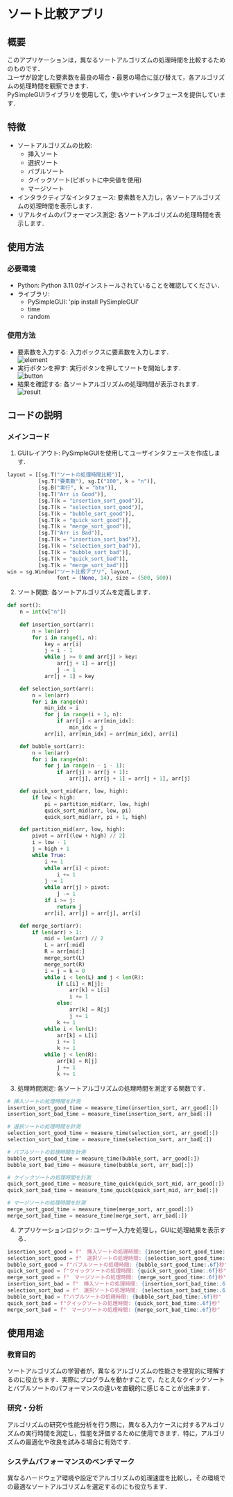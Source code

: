 # ソート比較アプリ

## 概要
このアプリケーションは，異なるソートアルゴリズムの処理時間を比較するためのものです．  
ユーザが設定した要素数を最良の場合・最悪の場合に並び替えて，各アルゴリズムの処理時間を観察できます．  
PySimpleGUIライブラリを使用して，使いやすいインタフェースを提供しています．

## 特徴
- ソートアルゴリズムの比較: 
  - 挿入ソート
  - 選択ソート
  - バブルソート
  - クイックソート(ピボットに中央値を使用)
  - マージソート
- インタラクティブなインタフェース: 要素数を入力し，各ソートアルゴリズムの処理時間を表示します．
- リアルタイムのパフォーマンス測定: 各ソートアルゴリズムの処理時間を表示します．

## 使用方法
### 必要環境
- Python: Python 3.11.0がインストールされていることを確認してください．
- ライブラリ:
  - PySimpleGUI: 'pip install PySimpleGUI'
  - time
  - random

### 使用方法
- 要素数を入力する: 入力ボックスに要素数を入力します．  
  ![element](a40b9f51-080e-49d6-8770-8545a9774a81.png)
- 実行ボタンを押す: 実行ボタンを押してソートを開始します．  
  ![button](eb62f2dd-c110-49ed-9423-22ce5a183d1d.png)
- 結果を確認する: 各ソートアルゴリズムの処理時間が表示されます．  
  ![result](f93c7846-7983-4bfd-b3d3-9673fb9aafae.png)

## コードの説明
### メインコード
1. GUIレイアウト: PySimpleGUIを使用してユーザインタフェースを作成します.  
```python
layout = [[sg.T("ソートの処理時間比較")], 
          [sg.T("要素数"), sg.I("100", k = "n")], 
          [sg.B("実行", k = "btn")], 
          [sg.T("Arr is Good")],
          [sg.T(k = "insertion_sort_good")], 
          [sg.T(k = "selection_sort_good")], 
          [sg.T(k = "bubble_sort_good")], 
          [sg.T(k = "quick_sort_good")], 
          [sg.T(k = "merge_sort_good")],
          [sg.T("Arr is Bad")], 
          [sg.T(k = "insertion_sort_bad")], 
          [sg.T(k = "selection_sort_bad")], 
          [sg.T(k = "bubble_sort_bad")], 
          [sg.T(k = "quick_sort_bad")], 
          [sg.T(k = "merge_sort_bad")]]
win = sg.Window("ソート比較アプリ", layout, 
                font = (None, 14), size = (500, 500))
```
2. ソート関数: 各ソートアルゴリズムを定義します．  
```python
def sort():
    n = int(v["n"])    
    
    def insertion_sort(arr):
        n = len(arr)
        for i in range(1, n):
            key = arr[i]
            j = i - 1
            while j >= 0 and arr[j] > key:
                arr[j + 1] = arr[j]
                j -= 1
            arr[j + 1] = key

    def selection_sort(arr):
        n = len(arr)
        for i in range(n):
            min_idx = i
            for j in range(i + 1, n):
                if arr[j] < arr[min_idx]:
                    min_idx = j
            arr[i], arr[min_idx] = arr[min_idx], arr[i]

    def bubble_sort(arr):
        n = len(arr)
        for i in range(n):
            for j in range(n - i - 1):
                if arr[j] > arr[j + 1]:
                    arr[j], arr[j + 1] = arr[j + 1], arr[j]

    def quick_sort_mid(arr, low, high):
        if low < high:
            pi = partition_mid(arr, low, high)
            quick_sort_mid(arr, low, pi)
            quick_sort_mid(arr, pi + 1, high)

    def partition_mid(arr, low, high):
        pivot = arr[(low + high) // 2]
        i = low - 1
        j = high + 1
        while True:
            i += 1
            while arr[i] < pivot:
                i += 1
            j -= 1
            while arr[j] > pivot:
                j -= 1
            if i >= j:
                return j
            arr[i], arr[j] = arr[j], arr[i]

    def merge_sort(arr):
        if len(arr) > 1:
            mid = len(arr) // 2
            L = arr[:mid]
            R = arr[mid:]
            merge_sort(L)
            merge_sort(R)
            i = j = k = 0
            while i < len(L) and j < len(R):
                if L[i] < R[j]:
                    arr[k] = L[i]
                    i += 1
                else:
                    arr[k] = R[j]
                    j += 1
                k += 1
            while i < len(L):
                arr[k] = L[i]
                i += 1
                k += 1
            while j < len(R):
                arr[k] = R[j]
                j += 1
                k += 1
```

3. 処理時間測定: 各ソートアルゴリズムの処理時間を測定する関数です．  
```python
# 挿入ソートの処理時間を計測
insertion_sort_good_time = measure_time(insertion_sort, arr_good[:])
insertion_sort_bad_time = measure_time(insertion_sort, arr_bad[:])

# 選択ソートの処理時間を計測
selection_sort_good_time = measure_time(selection_sort, arr_good[:])
selection_sort_bad_time = measure_time(selection_sort, arr_bad[:])

# バブルソートの処理時間を計測
bubble_sort_good_time = measure_time(bubble_sort, arr_good[:])
bubble_sort_bad_time = measure_time(bubble_sort, arr_bad[:])

# クイックソートの処理時間を計測
quick_sort_good_time = measure_time_quick(quick_sort_mid, arr_good[:])
quick_sort_bad_time = measure_time_quick(quick_sort_mid, arr_bad[:])

# マージソートの処理時間を計測
merge_sort_good_time = measure_time(merge_sort, arr_good[:])
merge_sort_bad_time = measure_time(merge_sort, arr_bad[:])

```
4. アプリケーションロジック: ユーザー入力を処理し，GUIに処理結果を表示する．
```python
insertion_sort_good = f"　挿入ソートの処理時間: {insertion_sort_good_time:.6f}秒"
selection_sort_good = f"　選択ソートの処理時間: {selection_sort_good_time:.6f}秒"
bubble_sort_good = f"バブルソートの処理時間: {bubble_sort_good_time:.6f}秒"
quick_sort_good = f"クイックソートの処理時間: {quick_sort_good_time:.6f}秒"
merge_sort_good = f"　マージソートの処理時間: {merge_sort_good_time:.6f}秒"
insertion_sort_bad = f"　挿入ソートの処理時間: {insertion_sort_bad_time:.6f}秒"
selection_sort_bad = f"　選択ソートの処理時間: {selection_sort_bad_time:.6f}秒"
bubble_sort_bad = f"バブルソートの処理時間: {bubble_sort_bad_time:.6f}秒"
quick_sort_bad = f"クイックソートの処理時間: {quick_sort_bad_time:.6f}秒"
merge_sort_bad = f"　マージソートの処理時間: {merge_sort_bad_time:.6f}秒"
```

## 使用用途
### 教育目的
ソートアルゴリズムの学習者が，異なるアルゴリズムの性能さを視覚的に理解するのに役立ちます．実際にプログラムを動かすことで，たとえなクイックソートとバブルソートのパフォーマンスの違いを直観的に感じることが出来ます．

### 研究・分析
アルゴリズムの研究や性能分析を行う際に，異なる入力ケースに対するアルゴリズムの実行時間を測定し，性能を評価するために使用できます．特に，アルゴリズムの最適化や改良を試みる場合に有効です．

### システムパフォーマンスのベンチマーク
異なるハードウェア環境や設定でアルゴリズムの処理速度を比較し，その環境での最適なソートアルゴリズムを選定するのにも役立ちます．
